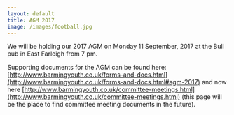 ```yaml
---
layout: default
title: AGM 2017
image: /images/football.jpg
---
```


We will be holding our 2017 AGM on Monday 11 September, 2017 at the Bull pub in East Farleigh from 7 pm.


Supporting documents for the AGM can be found here: [http://www.barmingyouth.co.uk/forms-and-docs.html](http://www.barmingyouth.co.uk/forms-and-docs.html#agm-2017)
and now here [http://www.barmingyouth.co.uk/committee-meetings.html](http://www.barmingyouth.co.uk/committee-meetings.html) (this page will be the place to find committee meeting documents in the future).
